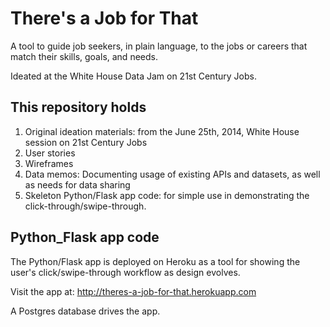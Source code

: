 There's a Job for That
======================

A tool to guide job seekers, in plain language, to the jobs or careers that match their skills, goals, and needs.

Ideated at the White House Data Jam on 21st Century Jobs.


This repository holds
---------------------

1. Original ideation materials: from the June 25th, 2014, White House session on 21st Century Jobs
2. User stories
3. Wireframes
4. Data memos: Documenting usage of existing APIs and datasets, as well as needs for data sharing
5. Skeleton Python/Flask app code: for simple use in demonstrating the click-through/swipe-through.




Python_Flask app code
---------------------
The Python/Flask app is deployed on Heroku as a tool for showing the user's click/swipe-through workflow as design evolves.

Visit the app at: 
http://theres-a-job-for-that.herokuapp.com

A Postgres database drives the app.
